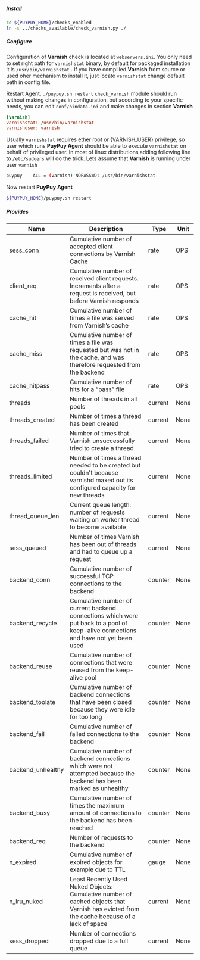 ##### **Install**

```bash
cd ${PUYPUY_HOME}/checks_enabled
ln -s ../checks_available/check_varnish.py ./
```

##### **Configure**

Configuration of **Varnish** check is located at `webservers.ini`. 
You only need to set right path for ```varnishstat``` binary, by default for packaged installation it is ```/usr/bin/varnishstat``` .
If you have compilled **Varnish** from source or used oher mechanism to install it, just locate ```varnishstat``` change default path in config file. 

Restart Agent. `./puypuy.sh restart`
`check_varnish` module should run without making changes in configuration, but according to your specific needs, you can edit `conf/bindata.ini` and make changes in section **Varnish**

```ini
[Varnish]
varnishstat: /usr/bin/varnishstat
varnishuser: varnish
```

Usually ```varnishstat``` requires ether root or {VARNISH_USER} privilege, 
so user which runs **PuyPuy Agent** should be able to execute ```varnishstat```  on behalf of privileged user. 
In most of linux distributions adding following line to ```/etc/sudoers``` will do the trick. Lets assume that **Varnish** is running under user ```varnish```

```bash
puypuy    ALL = (varnish) NOPASSWD: /usr/bin/varnishstat
```

Now restart **PuyPuy Agent** 

```bash
${PUYPUY_HOME}/puypuy.sh restart
```

##### **Provides**

| Name  | Description | Type | Unit|
| ------------- | ------------- |------------- |------------- |
|sess_conn|Cumulative number of accepted client connections by Varnish Cache|rate| OPS|
|client_req|Cumulative number of received client requests. Increments after a request is received, but before Varnish responds|rate| OPS|
|cache_hit|Cumulative number of times a file was served from Varnish’s cache|rate| OPS|
|cache_miss|Cumulative number of times a file was requested but was not in the cache, and was therefore requested from the backend|rate| OPS|
|cache_hitpass|Cumulative number of hits for a “pass” file|rate| OPS|
|threads|Number of threads in all pools|current |None|
|threads_created|Number of times a thread has been created|current |None|
|threads_failed|Number of times that Varnish unsuccessfully tried to create a thread|current |None|
|threads_limited|Number of times a thread needed to be created but couldn't because varnishd maxed out its configured capacity for new threads|current |None|
|thread_queue_len|Current queue length: number of requests waiting on worker thread to become available|current |None|
|sess_queued|Number of times Varnish has been out of threads and had to queue up a request|current |None|
|backend_conn|Cumulative number of successful TCP connections to the backend|counter |None|
|backend_recycle|Cumulative number of current backend connections which were put back to a pool of keep-alive connections and have not yet been used|counter |None|
|backend_reuse|Cumulative number of connections that were reused from the keep-alive pool|counter |None|
|backend_toolate|Cumulative number of backend connections that have been closed because they were idle for too long|counter |None|
|backend_fail|Cumulative number of failed connections to the backend|counter |None|
|backend_unhealthy|Cumulative number of backend connections which were not attempted because the backend has been marked as unhealthy|counter |None|
|backend_busy|Cumulative number of times the maximum amount of connections to the backend has been reached|counter |None|
|backend_req|Number of requests to the backend|counter |None|
|n_expired|Cumulative number of expired objects for example due to TTL|gauge|None|
|n_lru_nuked|Least Recently Used Nuked Objects: Cumulative number of cached objects that Varnish has evicted from the cache because of a lack of space|current |None|
|sess_dropped|Number of connections dropped due to a full queue|current |None|
